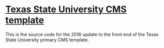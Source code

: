 # [Texas State University CMS template](http://edelstone.github.io/templates/)
This is the source code for the 2016 update to the front end of the Texas State University primary CMS template.
